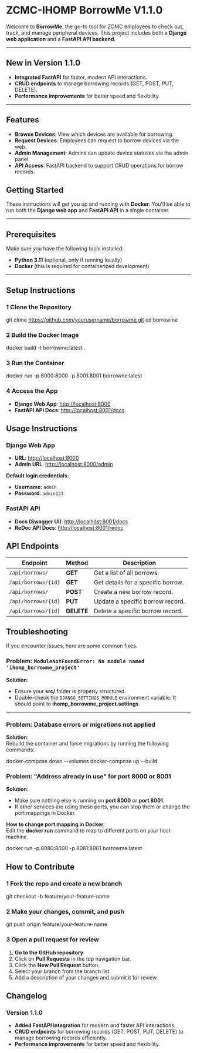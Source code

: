 # **ZCMC-IHOMP BorrowMe V1.1.0**

Welcome to **BorrowMe**, the go-to tool for ZCMC employees to check out, track, and manage peripheral devices. This project includes both a **Django web application** and a **FastAPI API backend**.

---

##  **New in Version 1.1.0**
-  **Integrated FastAPI** for faster, modern API interactions.
-  **CRUD endpoints** to manage borrowing records (GET, POST, PUT, DELETE).
-  **Performance improvements** for better speed and flexibility.

---

##  **Features**
- **Browse Devices**: View which devices are available for borrowing.
- **Request Devices**: Employees can request to borrow devices via the web.
- **Admin Management**: Admins can update device statuses via the admin panel.
- **API Access**: FastAPI backend to support CRUD operations for borrow records.
##  **Getting Started**
These instructions will get you up and running with **Docker**. You'll be able to run both the **Django web app** and **FastAPI API** in a single container.

---

##  **Prerequisites**
Make sure you have the following tools installed:

-  **Python 3.11** (optional, only if running locally)  
-  **Docker** (this is required for containerized development)  

---

##  **Setup Instructions**

### 1 **Clone the Repository**

git clone https://github.com/yourusername/borrowme.git
cd borrowme

### 2 **Build the Docker Image**


docker build -t borrowme:latest .

### 3 **Run the Container**


docker run -p 8000:8000 -p 8001:8001 borrowme:latest

### 4 **Access the App**

- **Django Web App**: [http://localhost:8000](http://localhost:8000)  
- **FastAPI API Docs**: [http://localhost:8001/docs](http://localhost:8001/docs)

##  **Usage Instructions**

###  **Django Web App**

- **URL**: [http://localhost:8000](http://localhost:8000)  
- **Admin URL**: [http://localhost:8000/admin](http://localhost:8000/admin)  

**Default login credentials**:  
- **Username**: `admin`  
- **Password**: `admin123`

### **FastAPI API**

- **Docs (Swagger UI)**: [http://localhost:8001/docs](http://localhost:8001/docs)  
- **ReDoc API Docs**: [http://localhost:8001/redoc](http://localhost:8001/redoc)

## **API Endpoints**

| **Endpoint**         | **Method**  | **Description**                     |
|---------------------|-------------|-------------------------------------|
| `/api/borrows/`      | **GET**     | Get a list of all borrows.           |
| `/api/borrows/{id}`  | **GET**     | Get details for a specific borrow.   |
| `/api/borrows/`      | **POST**    | Create a new borrow record.          |
| `/api/borrows/{id}`  | **PUT**     | Update a specific borrow record.     |
| `/api/borrows/{id}`  | **DELETE**  | Delete a specific borrow record.     |

## **Troubleshooting**

If you encounter issues, here are some common fixes.

### **Problem**: `ModuleNotFoundError: No module named 'ihomp_borrowme_project'`
**Solution**:  
- Ensure your **src/** folder is properly structured.  
- Double-check the `DJANGO_SETTINGS_MODULE` environment variable. It should point to **ihomp_borrowme_project.settings**.  

---

### **Problem**: **Database errors or migrations not applied**
**Solution**:  
Rebuild the container and force migrations by running the following commands:  

docker-compose down --volumes
docker-compose up --build

### **Problem**: **"Address already in use" for port 8000 or 8001**
**Solution**:  
- Make sure nothing else is running on **port 8000** or **port 8001**.  
- If other services are using these ports, you can stop them or change the port mappings in Docker.  

**How to change port mapping in Docker**:  
Edit the **docker run** command to map to different ports on your host machine.  

docker run -p 8080:8000 -p 8081:8001 borrowme:latest


## **How to Contribute**

### 1 **Fork the repo and create a new branch**

git checkout -b feature/your-feature-name


### 2 **Make your changes, commit, and push**

git push origin feature/your-feature-name

### 3 **Open a pull request for review**

1. **Go to the GitHub repository**.  
2. Click on **Pull Requests** in the top navigation bar.  
3. Click the **New Pull Request** button.  
4. Select your branch from the branch list.  
5. Add a description of your changes and submit it for review.  


## **Changelog**

### **Version 1.1.0**
- **Added FastAPI integration** for modern and faster API interactions.  
- **CRUD endpoints** for borrowing records (GET, POST, PUT, DELETE) to manage borrowing records efficiently.  
- **Performance improvements** for better speed and flexibility.  
